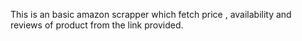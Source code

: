 This is an basic amazon scrapper which fetch price , availability and reviews of product from the link provided.
